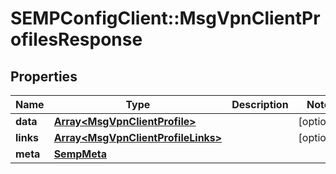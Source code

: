 # SEMPConfigClient::MsgVpnClientProfilesResponse

## Properties
Name | Type | Description | Notes
------------ | ------------- | ------------- | -------------
**data** | [**Array&lt;MsgVpnClientProfile&gt;**](MsgVpnClientProfile.md) |  | [optional] 
**links** | [**Array&lt;MsgVpnClientProfileLinks&gt;**](MsgVpnClientProfileLinks.md) |  | [optional] 
**meta** | [**SempMeta**](SempMeta.md) |  | 


